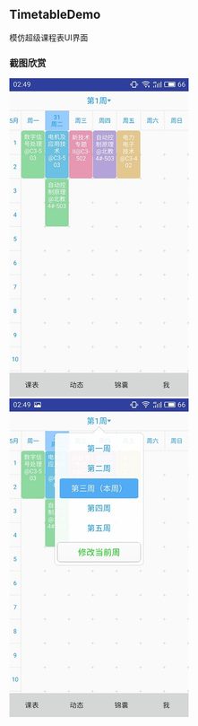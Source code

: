 ## TimetableDemo
模仿超级课程表UI界面
### 截图欣赏
![image](https://github.com/wnn1302/TimetableDemo/blob/master/screenshot/S61203-02491807.jpg)
![image](https://github.com/wnn1302/TimetableDemo/blob/master/screenshot/S61203-02492179.jpg)

